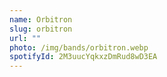 ```yaml
---
name: Orbitron
slug: orbitron
url: ""
photo: /img/bands/orbitron.webp
spotifyId: 2M3uucYqkxzDmRud8wD3EA
---
```

